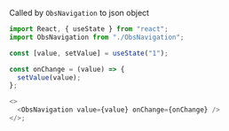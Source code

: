 Called by `ObsNavigation` to json object

```js
import React, { useState } from "react";
import ObsNavigation from "./ObsNavigation";

const [value, setValue] = useState("1");

const onChange = (value) => {
  setValue(value);
};

<>
  <ObsNavigation value={value} onChange={onChange} />
</>;
```
